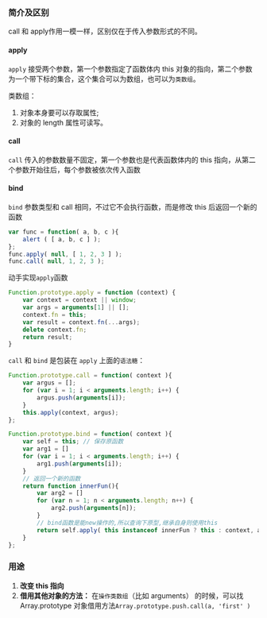 ### 简介及区别

call 和 apply作用一模一样，区别仅在于传入参数形式的不同。

#### apply

`apply` 接受两个参数，第一个参数指定了函数体内 this 对象的指向，第二个参数为一个带下标的集合，这个集合可以为数组，也可以为`类数组`。

类数组：

1.  对象本身要可以存取属性;
2.  对象的 length 属性可读写。

#### call

`call` 传入的参数数量不固定，第一个参数也是代表函数体内的 this 指向，从第二个参数开始往后，每个参数被依次传入函数

#### bind

`bind` 参数类型和 call 相同，不过它不会执行函数，而是修改 this 后返回一个新的函数

```js
var func = function( a, b, c ){
    alert ( [ a, b, c ] );
};
func.apply( null, [ 1, 2, 3 ] );
func.call( null, 1, 2, 3 );
```

动手实现`apply`函数

```js
Function.prototype.apply = function (context) {
    var context = context || window;
    var args = arguments[1] || [];
    context.fn = this;
    var result = context.fn(...args);
    delete context.fn;
    return result;
}
```

`call` 和 `bind` 是包装在 `apply` 上面的`语法糖`：

```js
Function.prototype.call = function( context ){ 
    var argus = [];
    for (var i = 1; i < arguments.length; i++) {
        argus.push(arguments[i]);
    }
    this.apply(context, argus);
};

Function.prototype.bind = function( context ){ 
    var self = this; // 保存原函数
    var arg1 = []
    for (var i = 1; i < arguments.length; i++) {
        arg1.push(arguments[i]);
    }
    // 返回一个新的函数
    return function innerFun(){ 
        var arg2 = []
        for (var n = 1; n < arguments.length; n++) {
            arg2.push(arguments[n]);
        }
        // bind函数是能new操作的,所以查询下原型,继承自身则使用this
        return self.apply( this instanceof innerFun ? this : context, arg1.concat(arg2) );
    }
};
```

### 用途

1.  **改变 this 指向**
2.  **借用其他对象的方法：** 在`操作类数组`（比如 arguments） 的时候，可以找 Array.prototype 对象借用方法`Array.prototype.push.call(a, 'first' )`
